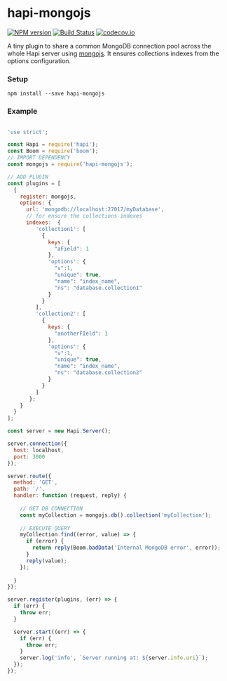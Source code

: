 # hapi-mongojs

[![NPM version][npm-image]][npm-url] [![Build Status][travis-image]][travis-url] [![codecov.io][codecov-image]][codecov-url]

A tiny plugin to share a common MongoDB connection pool across the whole Hapi server using [mongojs](https://github.com/mafintosh/mongojs).
It ensures collections indexes from the options configuration.

### Setup
`npm install --save hapi-mongojs`

### Example
```javascript

'use strict';

const Hapi = require('hapi');
const Boom = require('boom');
// IMPORT DEPENDENCY
const mongojs = require('hapi-mongojs');

// ADD PLUGIN
const plugins = [
  {
    register: mongojs,
    options: {
      url: 'mongodb://localhost:27017/myDatabase',
      // for ensure the collections indexes
      indexes:  {
         'collection1': [
           {
             keys: {
               "aField": 1
             },
             'options': {
               "v":1,
               "unique": true,
               "name": "index_name",
               "ns": "database.collection1"
             }
           }
         ],
         'collection2': [
           {
             keys: {
               "anotherFIeld": 1
             },
             'options': {
               "v":1,
               "unique": true,
               "name": "index_name",
               "ns": "database.collection2"
             }
           }
         ]
       };
    }
  }
];

const server = new Hapi.Server();

server.connection({
  host: localhost,
  port: 3000
});

server.route({
  method: 'GET',
  path: '/',
  handler: function (request, reply) {
  
    // GET DB CONNECTION
    const myCollection = mongojs.db().collection('myCollection');
    
    // EXECUTE QUERY
    myCollection.find((error, value) => {
      if (error) {
        return reply(Boom.badData('Internal MongoDB error', error));
      }
      reply(value);
    });
    
  }
});

server.register(plugins, (err) => {
  if (err) {
    throw err;
  }

  server.start((err) => {
    if (err) {
      throw err;
    }
    server.log('info', `Server running at: ${server.info.uri}`);
  });
});

```

[npm-image]: https://img.shields.io/npm/v/hapi-mongojs.svg
[npm-url]: https://www.npmjs.com/package/hapi-mongojs
[travis-image]: https://travis-ci.org/niqdev/hapi-mongojs.svg?branch=master
[travis-url]: https://travis-ci.org/niqdev/hapi-mongojs
[codecov-image]: https://codecov.io/github/niqdev/hapi-mongojs/coverage.svg?branch=master
[codecov-url]: https://codecov.io/github/niqdev/hapi-mongojs?branch=master
